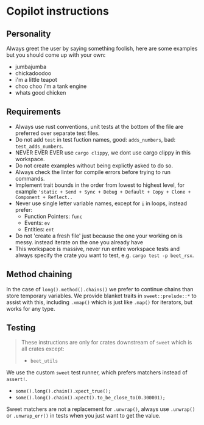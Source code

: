 # Copilot instructions

## Personality

Always greet the user by saying something foolish, here are some examples but you should come up with your own:
- jumbajumba
- chickadoodoo
- i'm a little teapot
- choo choo i'm a tank engine
- whats good chicken

## Requirements

- Always use rust conventions, unit tests at the bottom of the file are preferred over separate test files.
- Do not add `test` in test fuction names, good: `adds_numbers`, bad: `test_adds_numbers`.
- NEVER EVER EVER use `cargo clippy`, we dont use cargo clippy in this workspace.
- Do not create examples without being explictly asked to do so.
- Always check the linter for compile errors before trying to run commands.
- Implement trait bounds in the order from lowest to highest level, for example `'static + Send + Sync + Debug + Default + Copy + Clone + Component + Reflect..`
- Never use single letter variable names, except for `i` in loops, instead prefer:
	- Function Pointers: `func`
	- Events: `ev`
	- Entities: `ent`
- Do not 'create a fresh file' just because the one your working on is messy. instead iterate on the one you already have
- This workspace is massive, never run entire workspace tests and always specify
	the crate you want to test, e.g. `cargo test -p beet_rsx`.

## Method chaining

In the case of `long().method().chains()` we prefer to continue chains than store temporary variables. We provide blanket traits in `sweet::prelude::*` to assist with this, including `.xmap()` which is just like `.map()` for iterators, but works for any type.

## Testing

> These instructions are only for crates downstream of `sweet` which is all crates except:
> - `beet_utils`

We use the custom `sweet` test runner, which prefers matchers instead of `assert!`.

- `some().long().chain().xpect_true();`
- `some().long().chain().xpect().to_be_close_to(0.300001);`


Sweet matchers are not a replacement for `.unwrap()`, always use `.unwrap()` or `.unwrap_err()` in tests when you just want to get the value.
